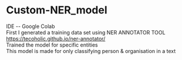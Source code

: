 # Custom-NER_model
IDE -- Google Colab <br>
First I generated a training data set using NER ANNOTATOR TOOL <br>
https://tecoholic.github.io/ner-annotator/
<br>
Trained the model for specific entities <br>
This model is made for only classifying person & organisation in a text
